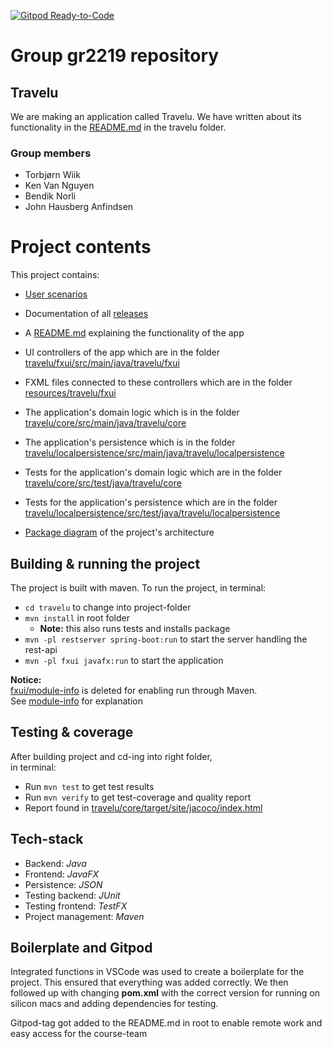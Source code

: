 [![Gitpod Ready-to-Code](https://img.shields.io/badge/Gitpod-Ready--to--Code-blue?logo=gitpod)](https://gitpod.stud.ntnu.no/#https://gitlab.stud.idi.ntnu.no/it1901/groups-2022/gr2219/gr2219.git)

# Group gr2219 repository

## Travelu

We are making an application called Travelu. We have written about its functionality in the [README.md](travelu/README.md) in the travelu folder.

### Group members

- Torbjørn Wiik
- Ken Van Nguyen
- Bendik Norli
- John Hausberg Anfindsen

# Project contents

This project contains:

- [User scenarios](UserScenarios.md)
- Documentation of all [releases](docs)
- A [README.md](travelu/README.md) explaining the functionality of the app
- UI controllers of the app which are in the folder [travelu/fxui/src/main/java/travelu/fxui](travelu/fxui/src/main/java/travelu/fxui)
- FXML files connected to these controllers which are in the folder [resources/travelu/fxui](travelu/fxui/src/main/resources/travelu/fxui)
- The application's domain logic which is in the folder [travelu/core/src/main/java/travelu/core](travelu/core/src/main/java/travelu/core)
- The application's persistence which is in the folder [travelu/localpersistence/src/main/java/travelu/localpersistence](travelu/localpersistence/src/main/java/travelu/localpersistence)
- Tests for the application's domain logic which are in the folder [travelu/core/src/test/java/travelu/core](travelu/core/src/test/java/travelu/core)
- Tests for the application's persistence which are in the folder [travelu/localpersistence/src/test/java/travelu/localpersistence](travelu/localpersistence/src/test/java/travelu/localpersistence)

- [Package diagram](docs/packageDiagram.plantuml) of the project's architecture 

## Building & running the project

The project is built with maven.
To run the project, in terminal:

- `cd travelu` to change into project-folder
- `mvn install` in root folder
  - **Note:** this also runs tests and installs package
- `mvn -pl restserver spring-boot:run` to start the server handling the rest-api
- `mvn -pl fxui javafx:run` to start the application

**Notice:**   
[fxui/module-info](travelu/fxui/src/main/java/) is deleted for enabling run through Maven.  
See [module-info](docs/module-info.md) for explanation

## Testing & coverage

After building project and cd-ing into right folder,  
in terminal:

- Run `mvn test` to get test results
- Run `mvn verify` to get test-coverage and quality report
- Report found in [travelu/core/target/site/jacoco/index.html](travelu/core/target/site/jacoco/index.html)

## Tech-stack

- Backend: _Java_
- Frontend: _JavaFX_
- Persistence: _JSON_
- Testing backend: _JUnit_
- Testing frontend: _TestFX_
- Project management: _Maven_

## Boilerplate and Gitpod

Integrated functions in VSCode was used to create a boilerplate for the project. This ensured that everything was added correctly.
We then followed up with changing **pom.xml** with the correct version for running on silicon macs and adding dependencies for testing.

Gitpod-tag got added to the README.md in root to enable remote work and easy access for the course-team
